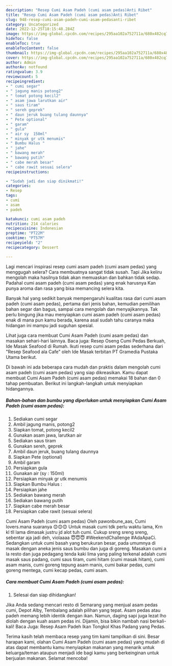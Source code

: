 ```yaml
---
description: "Resep Cumi Asam Padeh (cumi asam pedas)Anti Ribet"
title: "Resep Cumi Asam Padeh (cumi asam pedas)Anti Ribet"
slug: 948-resep-cumi-asam-padeh-cumi-asam-pedasanti-ribet
category: Uncategorized
date: 2022-12-25T18:15:48.284Z
image: https://img-global.cpcdn.com/recipes/295aa102a752711a/680x482cq70/cumi-asam-padeh-cumi-asam-pedas-foto-resep-utama.jpg
hideToc: false
enableToc: true
enableTocContent: false
thumbnail: https://img-global.cpcdn.com/recipes/295aa102a752711a/680x482cq70/cumi-asam-padeh-cumi-asam-pedas-foto-resep-utama.jpg
cover: https://img-global.cpcdn.com/recipes/295aa102a752711a/680x482cq70/cumi-asam-padeh-cumi-asam-pedas-foto-resep-utama.jpg
author: Admin
authorAv: notfound
ratingvalue: 3.9
reviewcount: 5
recipeingredient:
- " cumi segar"
- " jagung manis potong2"
- " tomat potong kecil2"
- " asam jawa larutkan air"
- " saus tiram"
- " sereh geprek"
- " daun jeruk buang tulang daunnya"
- " Pete optional"
- " garam"
- " gula"
- " air sy  150ml"
- " minyak gr utk menumis"
- " Bumbu Halus "
- " jahe"
- " bawang merah"
- " bawang putih"
- " cabe merah besar"
- " cabe rawit sesuai selera"
recipeinstructions:

- "Sudah jadi dan siap dinikmati!"
categories:
- Resep
tags:
- cumi
- asam
- padeh

katakunci: cumi asam padeh 
nutrition: 214 calories
recipecuisine: Indonesian
preptime: "PT22M"
cooktime: "PT57M"
recipeyield: "2"
recipecategory: Dessert

---
```



Lagi mencari inspirasi resep cumi asam padeh (cumi asam pedas) yang menggugah selera? Cara membuatnya sangat tidak susah. Tapi Jika keliru mengolah maka hasilnya tidak akan memuaskan dan bahkan tidak sedap. Padahal cumi asam padeh (cumi asam pedas) yang enak harusnya Kan punya aroma dan rasa yang bisa memancing selera kita.


Banyak hal yang sedikit banyak mempengaruhi kualitas rasa dari cumi asam padeh (cumi asam pedas), pertama dari jenis bahan, kemudian pemilihan bahan segar dan bagus, sampai cara mengolah dan menyajikannya. Tak perlu bingung jika mau menyiapkan cumi asam padeh (cumi asam pedas) enak di mana pun kamu berada, karena asal sudah tahu caranya maka hidangan ini mampu jadi suguhan spesial.

Lihat juga cara membuat Cumi Asam Padeh (cumi asam pedas) dan masakan sehari-hari lainnya. Baca juga: Resep Oseng Cumi Pedas Berkuah, Ide Masak Seafood di Rumah. Ikuti resep cumi asam pedas sederhana dari &#34;Resep Seafood ala Cafe&#34; oleh Ide Masak terbitan PT Gramedia Pustaka Utama berikut.


Di bawah ini ada beberapa cara mudah dan praktis dalam mengolah cumi asam padeh (cumi asam pedas) yang siap dikreasikan. Kamu dapat membuat Cumi Asam Padeh (cumi asam pedas) memakai 18 bahan dan 0 tahap pembuatan. Berikut ini langkah-langkah untuk menyiapkan hidangannya.

<!--inarticleads1-->

##### Bahan-bahan dan bumbu yang diperlukan untuk menyiapkan Cumi Asam Padeh (cumi asam pedas):

1. Sediakan  cumi segar
1. Ambil  jagung manis, potong2
1. Siapkan  tomat, potong kecil2
1. Gunakan  asam jawa, larutkan air
1. Sediakan  saus tiram
1. Gunakan  sereh, geprek
1. Ambil  daun jeruk, buang tulang daunnya
1. Siapkan  Pete (optional)
1. Ambil  garam
1. Persiapkan  gula
1. Gunakan  air (sy : 150ml)
1. Persiapkan  minyak gr utk menumis
1. Siapkan  Bumbu Halus :
1. Persiapkan  jahe
1. Sediakan  bawang merah
1. Sediakan  bawang putih
1. Siapkan  cabe merah besar
1. Persiapkan  cabe rawit (sesuai selera)


Cumi Asam Padeh (cumi asam pedas) Oleh pawonbune_aas, Cumi lovers.mana suaranya 😊😊😊 Untuk masak cumi tdk perlu waktu lama, Krn kl tll lama dimasak justru jd alot tuh cumi. Cukup sreng sreng sreng, sebentar aja jadi deh, violaaaa 😇😇😇 #WeekendChallenge #AdaApaCi. Sedangkan untuk cumi basah yang berukuran besar, pada umumnya di masak dengan aneka jenis saus bumbu dan juga di goreng. Masakan cumi a la resto dan juga pedagang tenda kaki lima yang paling terkenal adalah cumi masak saus padang, cumi saus tiram, cumi hitam (cumi masak hitam), cumi asam manis, cumi goreng tepung asam manis, cumi bakar pedas, cumi goreng mentega, cumi kecap pedas, cumi asam. 

<!--inarticleads2-->

##### Cara membuat Cumi Asam Padeh (cumi asam pedas):


1. Selesai dan siap dihidangkan!

Jika Anda sedang mencari resto di Semarang yang menjual asam pedas cumi, Depot Alby, Tembalang adalah pilihan yang tepat. Asam pedas atau padeh memang lebih identik dengan ikan. Namun, daging sapi juga lezat lho diolah dengan kuah asam pedas ini. Dijamin, bisa bikin nambah nasi berkali-kali! Baca Juga: Resep Asam Padeh Ikan Tongkol Khas Padang yang Pedas. 

Terima kasih telah membaca resep yang tim kami tampilkan di sini. Besar harapan kami, olahan Cumi Asam Padeh (cumi asam pedas) yang mudah di atas dapat membantu kamu menyiapkan makanan yang menarik untuk keluarga/teman ataupun menjadi ide bagi kamu yang berkeinginan untuk berjualan makanan. Selamat mencoba!
